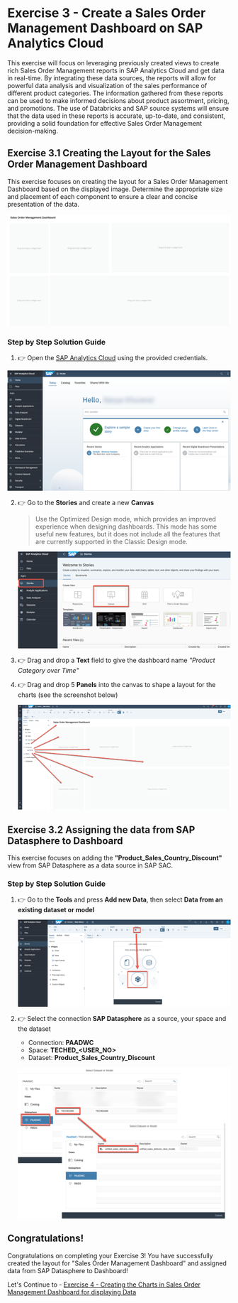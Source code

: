 # Exercise 3 - Create a Sales Order Management Dashboard on SAP Analytics Cloud

This exercise will focus on leveraging previously created views to create rich Sales Order Management reports in SAP Analytics Cloud and get data in real-time. By integrating these data sources, the reports will allow for powerful data analysis and visualization of the sales performance of different product categories. The information gathered from these reports can be used to make informed decisions about product assortment, pricing, and promotions. The use of Databricks and SAP source systems will ensure that the data used in these reports is accurate, up-to-date, and consistent, providing a solid foundation for effective Sales Order Management decision-making.

## Exercise 3.1 Creating the Layout for the Sales Order Management Dashboard

This exercise focuses on creating the layout for a Sales Order Management Dashboard based on the displayed image. Determine the appropriate size and placement of each component to ensure a clear and concise presentation of the data.

  ![Layout](images/layout-result.png)

### Step by Step Solution Guide

1. 👉 Open the [SAP Analytics Cloud](https://techedsac-da266.ap11.hcs.cloud.sap/sap/fpa/ui/app.html#/home) using the provided credentials.
   
  ![SAC Home](images/sachome.png)


2. 👉 Go to the **Stories** and create a new **Canvas**
    
    >Use the Optimized Design mode, which provides an improved experience when designing dashboards. This mode has some useful new features, but it does not include all the features that are currently supported in the Classic Design mode.
    
    ![New View](images/newcanvas.png)


3. 👉 Drag and drop a **Text** field to give the dashboard name *"Product Category over Time"*

4. 👉 Drag and drop 5 **Panels** into the canvas to shape a layout for the charts (see the screenshot below)
 
    ![Layout](images/saclayout.png)

## Exercise 3.2 Assigning the data from SAP Datasphere to Dashboard

This exercise focuses on adding the **"Product_Sales_Country_Discount"** view from SAP Datasphere as a data source in SAP SAC.

### Step by Step Solution Guide

1. 👉 Go to the **Tools** and press **Add new Data**, then select **Data from an existing dataset or model**
    
    ![SAC Data](images/sacdata.png)

2.  👉 Select the connection **SAP Datasphere** as a source, your space and the dataset
    - Connection: **PAADWC**
    - Space: **TECHED_\<USER_NO>**
    - Dataset: **Product_Sales_Country_Discount**
  
    ![SAC Data](images/select_datasphere.png)


## Congratulations!

Congratulations on completing your Exercise 3! You have successfully created the layout for "Sales Order Management Dashboard" and assigned data from SAP Datasphere to Dashboard!

Let's Continue to - [Exercise 4 - Creating the Charts in Sales Order Management Dashboard for displaying Data](../ex4/README.md)